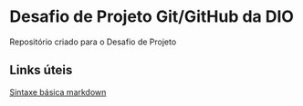 # Desafio de Projeto Git/GitHub da DIO
Repositório criado para o Desafio de Projeto

## Links úteis
[Sintaxe básica markdown](https://www.markdownguide.org/basic-syntax/)
